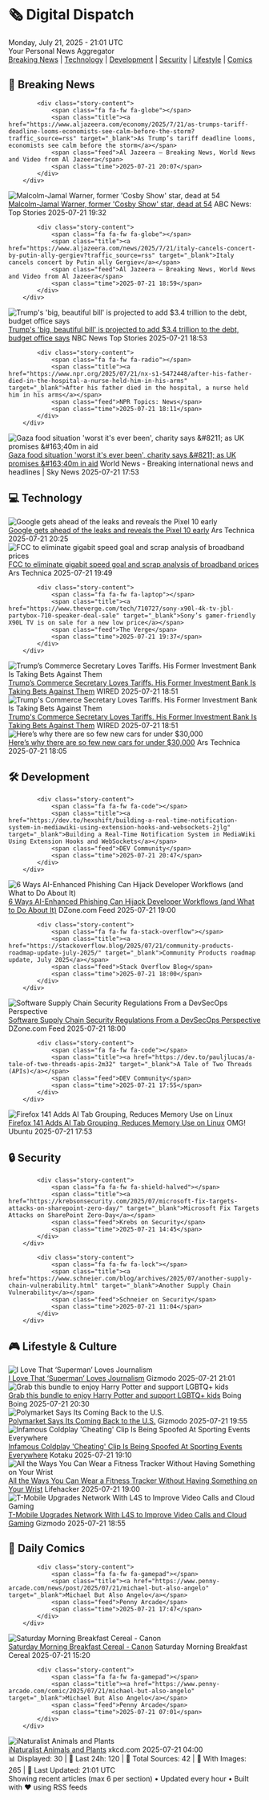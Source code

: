 <!-- Processing 54 RSS feeds at 2025-07-21 21:01:39 UTC -->
<!-- Processing: Penny Arcade -->
<!-- Processing: Poorly Drawn Lines -->
<!-- Processing: Questionable Content -->
<!-- Processing: Girl Genius -->
<!-- Processing: Dinosaur Comics -->
<!-- Processing: Al Jazeera Breaking News -->
<!-- Processing: Reuters Top News -->
<!-- Processing: Reuters World News -->
<!-- Processing: NBC News Breaking -->
<!-- Processing: Sky News World -->
<!-- Processing: Ars Technica -->
<!-- Processing: WIRED -->
<!-- Processing: Slashdot -->
<!-- Processing: Dev.to -->
<!-- Processing: Phoronix Linux News -->
<!-- Processing: OMG! Ubuntu -->
<!-- Processing: DistroWatch -->
<!-- Processing: Red Hat Blog -->
<!-- Processing: Ubuntu Blog -->
<!-- Processing: GitHub Blog -->
<!-- Processing: GitLab Blog -->
<!-- Processing: DZone -->
<!-- Processing: The Pragmatic Engineer -->
<!-- Processing: Gizmodo -->
<!-- Processing: Boing Boing -->
<!-- Generated 11 new posts out of 25 feeds processed -->
<div class="newspaper-header">
    <h1 class="newspaper-title">🗞️ Digital Dispatch</h1>
    <div class="newspaper-date">Monday, July 21, 2025 - 21:01 UTC</div>
    <div class="newspaper-subtitle">Your Personal News Aggregator</div>
</div>

<div class="newspaper-nav">
    <a href="#breaking">Breaking News</a> |
    <a href="#tech">Technology</a> |
    <a href="#dev">Development</a> |
    <a href="#security">Security</a> |
    <a href="#lifestyle">Lifestyle</a> |
    <a href="#webcomics">Comics</a>
</div>

<div class="news-section breaking-news" id="breaking">
<h2 class="section-header">🚨 Breaking News</h2>
<div class="stories-container">
<div class="story">
            
            <div class="story-content">
                <span class="fa fa-fw fa-globe"></span>
                <span class="title"><a href="https://www.aljazeera.com/economy/2025/7/21/as-trumps-tariff-deadline-looms-economists-see-calm-before-the-storm?traffic_source=rss" target="_blank">As Trump’s tariff deadline looms, economists see calm before the storm</a></span>
                <span class="feed">Al Jazeera – Breaking News, World News and Video from Al Jazeera</span>
                <span class="time">2025-07-21 20:07</span>
            </div>
        </div>
<div class="story">
            <img src="https://s.abcnews.com/images/US/Malcolm-Jamal-Warner-gty-gmh-250721_1753117623951_hpMain_4x3t_384.jpg" alt="Malcolm-Jamal Warner, former &#x27;Cosby Show&#x27; star, dead at 54" class="story-image" loading="lazy" onerror="this.style.display='none'">
            <div class="story-content">
                <span class="fa fa-fw fa-tv"></span>
                <span class="title"><a href="https://abcnews.go.com/US/malcolm-jamal-warner-former-cosby-show-star-dead/story?id=123932998" target="_blank">Malcolm-Jamal Warner, former &#x27;Cosby Show&#x27; star, dead at 54</a></span>
                <span class="feed">ABC News: Top Stories</span>
                <span class="time">2025-07-21 19:32</span>
            </div>
        </div>
<div class="story">
            
            <div class="story-content">
                <span class="fa fa-fw fa-globe"></span>
                <span class="title"><a href="https://www.aljazeera.com/news/2025/7/21/italy-cancels-concert-by-putin-ally-gergiev?traffic_source=rss" target="_blank">Italy cancels concert by Putin ally Gergiev</a></span>
                <span class="feed">Al Jazeera – Breaking News, World News and Video from Al Jazeera</span>
                <span class="time">2025-07-21 18:59</span>
            </div>
        </div>
<div class="story">
            <img src="https://media-cldnry.s-nbcnews.com/image/upload/t_fit_1500w/rockcms/2025-07/250708-donald-trump-big-beautiful-bill-cs-84d73c.jpg" alt="Trump&#x27;s &#x27;big, beautiful bill&#x27; is projected to add $3.4 trillion to the debt, budget office says" class="story-image" loading="lazy" onerror="this.style.display='none'">
            <div class="story-content">
                <span class="fa fa-fw fa-broadcast-tower"></span>
                <span class="title"><a href="https://www.nbcnews.com/politics/donald-trump/trumps-big-beautiful-bill-add-3-trillion-debt-cbo-says-rcna220004" target="_blank">Trump&#x27;s &#x27;big, beautiful bill&#x27; is projected to add $3.4 trillion to the debt, budget office says</a></span>
                <span class="feed">NBC News Top Stories</span>
                <span class="time">2025-07-21 18:53</span>
            </div>
        </div>
<div class="story">
            
            <div class="story-content">
                <span class="fa fa-fw fa-radio"></span>
                <span class="title"><a href="https://www.npr.org/2025/07/21/nx-s1-5472448/after-his-father-died-in-the-hospital-a-nurse-held-him-in-his-arms" target="_blank">After his father died in the hospital, a nurse held him in his arms</a></span>
                <span class="feed">NPR Topics: News</span>
                <span class="time">2025-07-21 18:11</span>
            </div>
        </div>
<div class="story">
            <img src="https://e3.365dm.com/25/07/1920x1080/skynews-gaza-food-aid_6970247.jpg?20250721190240" alt="Gaza food situation &#x27;worst it&#x27;s ever been&#x27;, charity says &amp;#8211; as UK promises &amp;#163;40m in aid" class="story-image" loading="lazy" onerror="this.style.display='none'">
            <div class="story-content">
                <span class="fa fa-fw fa-satellite"></span>
                <span class="title"><a href="https://news.sky.com/story/gaza-food-situation-worst-its-ever-been-charity-says-8211-as-uk-promises-16340m-in-aid-13399832" target="_blank">Gaza food situation &#x27;worst it&#x27;s ever been&#x27;, charity says &amp;#8211; as UK promises &amp;#163;40m in aid</a></span>
                <span class="feed">World News - Breaking international news and headlines | Sky News</span>
                <span class="time">2025-07-21 17:53</span>
            </div>
        </div>
</div>
</div>
<div class="news-section tech-news" id="tech">
<h2 class="section-header">💻 Technology</h2>
<div class="stories-container">
<div class="story">
            <img src="https://cdn.arstechnica.net/wp-content/uploads/2025/07/videoframe_13291-500x500.png" alt="Google gets ahead of the leaks and reveals the Pixel 10 early" class="story-image" loading="lazy" onerror="this.style.display='none'">
            <div class="story-content">
                <span class="fa fa-fw fa-cog"></span>
                <span class="title"><a href="https://arstechnica.com/gadgets/2025/07/google-reveals-the-pixel-10-and-yep-it-looks-like-the-pixel-9/" target="_blank">Google gets ahead of the leaks and reveals the Pixel 10 early</a></span>
                <span class="feed">Ars Technica</span>
                <span class="time">2025-07-21 20:25</span>
            </div>
        </div>
<div class="story">
            <img src="https://cdn.arstechnica.net/wp-content/uploads/2025/07/brendan-carr-500x500-1751402471.jpg" alt="FCC to eliminate gigabit speed goal and scrap analysis of broadband prices" class="story-image" loading="lazy" onerror="this.style.display='none'">
            <div class="story-content">
                <span class="fa fa-fw fa-cog"></span>
                <span class="title"><a href="https://arstechnica.com/tech-policy/2025/07/fcc-to-eliminate-gigabit-speed-goal-and-scrap-analysis-of-broadband-prices/" target="_blank">FCC to eliminate gigabit speed goal and scrap analysis of broadband prices</a></span>
                <span class="feed">Ars Technica</span>
                <span class="time">2025-07-21 19:49</span>
            </div>
        </div>
<div class="story">
            
            <div class="story-content">
                <span class="fa fa-fw fa-laptop"></span>
                <span class="title"><a href="https://www.theverge.com/tech/710727/sony-x90l-4k-tv-jbl-partybox-710-speaker-deal-sale" target="_blank">Sony’s gamer-friendly X90L TV is on sale for a new low price</a></span>
                <span class="feed">The Verge</span>
                <span class="time">2025-07-21 19:37</span>
            </div>
        </div>
<div class="story">
            <img src="https://media.wired.com/photos/687ab179057dbd23f7776e33/master/pass/Cantor-Fitzgerald-Offers-to-Buy-Trump-Tariff-Refunds-Business-2216989642.jpg" alt="Trump’s Commerce Secretary Loves Tariffs. His Former Investment Bank Is Taking Bets Against Them" class="story-image" loading="lazy" onerror="this.style.display='none'">
            <div class="story-content">
                <span class="fa fa-fw fa-bolt"></span>
                <span class="title"><a href="https://www.wired.com/story/cantor-fitzgerald-trump-tariff-refunds/" target="_blank">Trump’s Commerce Secretary Loves Tariffs. His Former Investment Bank Is Taking Bets Against Them</a></span>
                <span class="feed">WIRED</span>
                <span class="time">2025-07-21 18:51</span>
            </div>
        </div>
<div class="story">
            <img src="https://media.wired.com/photos/687ab179057dbd23f7776e33/master/pass/Cantor-Fitzgerald-Offers-to-Buy-Trump-Tariff-Refunds-Business-2216989642.jpg" alt="Trump&#x27;s Commerce Secretary Loves Tariffs. His Former Investment Bank Is Taking Bets Against Them" class="story-image" loading="lazy" onerror="this.style.display='none'">
            <div class="story-content">
                <span class="fa fa-fw fa-bolt"></span>
                <span class="title"><a href="https://www.wired.com/story/cantor-fitzgerald-trump-tariff-refunds/" target="_blank">Trump&#x27;s Commerce Secretary Loves Tariffs. His Former Investment Bank Is Taking Bets Against Them</a></span>
                <span class="feed">WIRED</span>
                <span class="time">2025-07-21 18:51</span>
            </div>
        </div>
<div class="story">
            <img src="https://cdn.arstechnica.net/wp-content/uploads/2025/07/GettyImages-2210433548-500x500.jpg" alt="Here’s why there are so few new cars for under $30,000" class="story-image" loading="lazy" onerror="this.style.display='none'">
            <div class="story-content">
                <span class="fa fa-fw fa-cog"></span>
                <span class="title"><a href="https://arstechnica.com/cars/2025/07/heres-why-there-are-so-few-new-cars-for-under-30000/" target="_blank">Here’s why there are so few new cars for under $30,000</a></span>
                <span class="feed">Ars Technica</span>
                <span class="time">2025-07-21 18:05</span>
            </div>
        </div>
</div>
</div>
<div class="news-section dev-news" id="dev">
<h2 class="section-header">🛠️ Development</h2>
<div class="stories-container">
<div class="story">
            
            <div class="story-content">
                <span class="fa fa-fw fa-code"></span>
                <span class="title"><a href="https://dev.to/hexshift/building-a-real-time-notification-system-in-mediawiki-using-extension-hooks-and-websockets-2jlg" target="_blank">Building a Real-Time Notification System in MediaWiki Using Extension Hooks and WebSockets</a></span>
                <span class="feed">DEV Community</span>
                <span class="time">2025-07-21 20:47</span>
            </div>
        </div>
<div class="story">
            <img src="https://dz2cdn1.dzone.com/thumbnail?fid=18528522&w=600" alt="6 Ways AI-Enhanced Phishing Can Hijack Developer Workflows (and What to Do About It)" class="story-image" loading="lazy" onerror="this.style.display='none'">
            <div class="story-content">
                <span class="fa fa-fw fa-newspaper"></span>
                <span class="title"><a href="https://dzone.com/articles/ai-phishing-attacks-developer-workflows" target="_blank">6 Ways AI-Enhanced Phishing Can Hijack Developer Workflows (and What to Do About It)</a></span>
                <span class="feed">DZone.com Feed</span>
                <span class="time">2025-07-21 19:00</span>
            </div>
        </div>
<div class="story">
            
            <div class="story-content">
                <span class="fa fa-fw fa-stack-overflow"></span>
                <span class="title"><a href="https://stackoverflow.blog/2025/07/21/community-products-roadmap-update-july-2025/" target="_blank">Community Products roadmap update, July 2025</a></span>
                <span class="feed">Stack Overflow Blog</span>
                <span class="time">2025-07-21 18:00</span>
            </div>
        </div>
<div class="story">
            <img src="https://dz2cdn1.dzone.com/thumbnail?fid=18526948&w=600" alt="Software Supply Chain Security Regulations From a DevSecOps Perspective" class="story-image" loading="lazy" onerror="this.style.display='none'">
            <div class="story-content">
                <span class="fa fa-fw fa-newspaper"></span>
                <span class="title"><a href="https://dzone.com/articles/software-supply-chain-security-regulations-devsecops" target="_blank">Software Supply Chain Security Regulations From a DevSecOps Perspective</a></span>
                <span class="feed">DZone.com Feed</span>
                <span class="time">2025-07-21 18:00</span>
            </div>
        </div>
<div class="story">
            
            <div class="story-content">
                <span class="fa fa-fw fa-code"></span>
                <span class="title"><a href="https://dev.to/pauljlucas/a-tale-of-two-threads-apis-2m32" target="_blank">A Tale of Two Threads (APIs)</a></span>
                <span class="feed">DEV Community</span>
                <span class="time">2025-07-21 17:55</span>
            </div>
        </div>
<div class="story">
            <img src="https://i0.wp.com/www.omgubuntu.co.uk/wp-content/uploads/2025/07/firefox-141.jpg?resize=406%2C232&amp;ssl=1" alt="Firefox 141 Adds AI Tab Grouping, Reduces Memory Use on Linux" class="story-image" loading="lazy" onerror="this.style.display='none'">
            <div class="story-content">
                <span class="fa fa-fw fa-ubuntu"></span>
                <span class="title"><a href="https://www.omgubuntu.co.uk/2025/07/firefox-141-release-ai-tabs-linux-memory" target="_blank">Firefox 141 Adds AI Tab Grouping, Reduces Memory Use on Linux</a></span>
                <span class="feed">OMG! Ubuntu</span>
                <span class="time">2025-07-21 17:53</span>
            </div>
        </div>
</div>
</div>
<div class="news-section security-news" id="security">
<h2 class="section-header">🔒 Security</h2>
<div class="stories-container">
<div class="story">
            
            <div class="story-content">
                <span class="fa fa-fw fa-shield-halved"></span>
                <span class="title"><a href="https://krebsonsecurity.com/2025/07/microsoft-fix-targets-attacks-on-sharepoint-zero-day/" target="_blank">Microsoft Fix Targets Attacks on SharePoint Zero-Day</a></span>
                <span class="feed">Krebs on Security</span>
                <span class="time">2025-07-21 14:45</span>
            </div>
        </div>
<div class="story">
            
            <div class="story-content">
                <span class="fa fa-fw fa-lock"></span>
                <span class="title"><a href="https://www.schneier.com/blog/archives/2025/07/another-supply-chain-vulnerability.html" target="_blank">Another Supply Chain Vulnerability</a></span>
                <span class="feed">Schneier on Security</span>
                <span class="time">2025-07-21 11:04</span>
            </div>
        </div>
</div>
</div>
<div class="news-section lifestyle-news" id="lifestyle">
<h2 class="section-header">🎮 Lifestyle & Culture</h2>
<div class="stories-container">
<div class="story">
            <img src="https://gizmodo.com/app/uploads/2025/07/superman-james-gunn-lois-clark-interview-scene.jpg" alt="I Love That ‘Superman’ Loves Journalism" class="story-image" loading="lazy" onerror="this.style.display='none'">
            <div class="story-content">
                <span class="fa fa-fw fa-computer"></span>
                <span class="title"><a href="https://gizmodo.com/superman-james-gunn-journalism-lois-lane-daily-planet-2000632278" target="_blank">I Love That ‘Superman’ Loves Journalism</a></span>
                <span class="feed">Gizmodo</span>
                <span class="time">2025-07-21 21:01</span>
            </div>
        </div>
<div class="story">
            <img src="https://i0.wp.com/boingboing.net/wp-content/uploads/2025/07/trans-flag.jpg?fit=1200%2C726&amp;quality=60&amp;ssl=1" alt="Grab this bundle to enjoy Harry Potter and support LGBTQ+ kids" class="story-image" loading="lazy" onerror="this.style.display='none'">
            <div class="story-content">
                <span class="fa fa-fw fa-arrow-right"></span>
                <span class="title"><a href="https://boingboing.net/2025/07/21/grab-this-bundle-to-enjoy-harry-potter-and-support-lgbtq-kids.html" target="_blank">Grab this bundle to enjoy Harry Potter and support LGBTQ+ kids</a></span>
                <span class="feed">Boing Boing</span>
                <span class="time">2025-07-21 20:30</span>
            </div>
        </div>
<div class="story">
            <img src="https://gizmodo.com/app/uploads/2024/11/PolymarketCoplan.jpg" alt="Polymarket Says Its Coming Back to the U.S." class="story-image" loading="lazy" onerror="this.style.display='none'">
            <div class="story-content">
                <span class="fa fa-fw fa-computer"></span>
                <span class="title"><a href="https://gizmodo.com/polymarket-says-its-coming-back-to-the-u-s-2000632113" target="_blank">Polymarket Says Its Coming Back to the U.S.</a></span>
                <span class="feed">Gizmodo</span>
                <span class="time">2025-07-21 19:55</span>
            </div>
        </div>
<div class="story">
            <img src="https://i.kinja-img.com/image/upload/c_fit,q_80,w_636/6a384be16da7df03140aec7d7277f762.jpg" alt="Infamous Coldplay &#x27;Cheating&#x27; Clip Is Being Spoofed At Sporting Events Everywhere" class="story-image" loading="lazy" onerror="this.style.display='none'">
            <div class="story-content">
                <span class="fa fa-fw fa-gamepad"></span>
                <span class="title"><a href="https://kotaku.com/coldplay-cheating-scandal-kiss-cam-mascot-skit-memes-1851786655" target="_blank">Infamous Coldplay &#x27;Cheating&#x27; Clip Is Being Spoofed At Sporting Events Everywhere</a></span>
                <span class="feed">Kotaku</span>
                <span class="time">2025-07-21 19:10</span>
            </div>
        </div>
<div class="story">
            <img src="https://lifehacker.com/imagery/articles/01HZ0DZZ9B19EY5B6H4W59YTH4/hero-image.jpg" alt="All the Ways You Can Wear a Fitness Tracker Without Having Something on Your Wrist" class="story-image" loading="lazy" onerror="this.style.display='none'">
            <div class="story-content">
                <span class="fa fa-fw fa-life-ring"></span>
                <span class="title"><a href="https://lifehacker.com/health/how-to-wear-a-fitness-tracker-without-putting-it-on-your-wrist?utm_medium=RSS" target="_blank">All the Ways You Can Wear a Fitness Tracker Without Having Something on Your Wrist</a></span>
                <span class="feed">Lifehacker</span>
                <span class="time">2025-07-21 19:00</span>
            </div>
        </div>
<div class="story">
            <img src="https://gizmodo.com/app/uploads/2025/04/T-Mobile.jpg" alt="T-Mobile Upgrades Network With L4S to Improve Video Calls and Cloud Gaming" class="story-image" loading="lazy" onerror="this.style.display='none'">
            <div class="story-content">
                <span class="fa fa-fw fa-computer"></span>
                <span class="title"><a href="https://gizmodo.com/t-mobile-upgrades-network-with-l4s-to-improve-video-calls-and-cloud-gaming-2000632202" target="_blank">T-Mobile Upgrades Network With L4S to Improve Video Calls and Cloud Gaming</a></span>
                <span class="feed">Gizmodo</span>
                <span class="time">2025-07-21 18:55</span>
            </div>
        </div>
</div>
</div>
<div class="news-section webcomics-section" id="webcomics">
<h2 class="section-header">🎨 Daily Comics</h2>
<div class="stories-container">
<div class="story">
            
            <div class="story-content">
                <span class="fa fa-fw fa-gamepad"></span>
                <span class="title"><a href="https://www.penny-arcade.com/news/post/2025/07/21/michael-but-also-angelo" target="_blank">Michael But Also Angelo</a></span>
                <span class="feed">Penny Arcade</span>
                <span class="time">2025-07-21 17:47</span>
            </div>
        </div>
<div class="story">
            <img src="https://www.smbc-comics.com/comics/1753068043-20250722 (1).png" alt="Saturday Morning Breakfast Cereal - Canon" class="story-image" loading="lazy" onerror="this.style.display='none'">
            <div class="story-content">
                <span class="fa fa-fw fa-smile"></span>
                <span class="title"><a href="https://www.smbc-comics.com/comic/canon" target="_blank">Saturday Morning Breakfast Cereal - Canon</a></span>
                <span class="feed">Saturday Morning Breakfast Cereal</span>
                <span class="time">2025-07-21 15:20</span>
            </div>
        </div>
<div class="story">
            
            <div class="story-content">
                <span class="fa fa-fw fa-gamepad"></span>
                <span class="title"><a href="https://www.penny-arcade.com/comic/2025/07/21/michael-but-also-angelo" target="_blank">Michael But Also Angelo</a></span>
                <span class="feed">Penny Arcade</span>
                <span class="time">2025-07-21 07:01</span>
            </div>
        </div>
<div class="story">
            <img src="https://imgs.xkcd.com/comics/inaturalist_animals_and_plants.png" alt="iNaturalist Animals and Plants" class="story-image" loading="lazy" onerror="this.style.display='none'">
            <div class="story-content">
                <span class="fa fa-fw fa-laugh"></span>
                <span class="title"><a href="https://xkcd.com/3118/" target="_blank">iNaturalist Animals and Plants</a></span>
                <span class="feed">xkcd.com</span>
                <span class="time">2025-07-21 04:00</span>
            </div>
        </div>
</div>
</div>

<div class="newspaper-footer">
    <div class="stats">
        📊 Displayed: 30 | 📅 Last 24h: 120 | 📡 Total Sources: 42 | 📸 With Images: 265 |
        🔄 Last Updated: 21:01 UTC
    </div>
    <div class="footer-note">
        Showing recent articles (max 6 per section) • Updated every hour • Built with ❤️ using RSS feeds
    </div>
</div>
